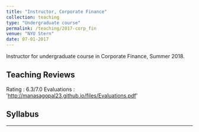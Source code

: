 ```yaml
---
title: "Instructor, Corporate Finance"
collection: teaching
type: "Undergraduate course"
permalink: /teaching/2017-corp_fin
venue: "NYU Stern"
date: 07-01-2017
---
```


Instructor for undergraduate course in Corporate Finance, Summer 2018. 

Teaching Reviews
-------------------

Rating : 6.3/7.0
Evaluations :  'http://manasagopal23.github.io/files/Evaluations.pdf'


Syllabus 
------------------
------------------
